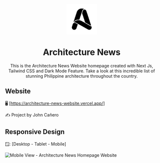 <!-- markdownlint-configure-file {
  "MD013": {
    "code_blocks": false,
    "tables": false
  },
  "MD033": false,
  "MD041": false
} -->

<div align="center">
  <a href="https://architecture-news-website.vercel.app/" target="_blank">
    <img alt="architecture-news" height="100" src="./public/images/Alogo3.png"/>
  </a>
</div>

<div align="center">

# Architecture News

This is the Architecture News Website homepage created with Next Js, Tailwind
CSS and Dark Mode Feature. Take a look at this incredible list of stunning
Philippine architecture throughout the country.

</div>

## Website

🖥️ [https://architecture-news-website.vercel.app/]

✍️ Project by John Cañero

## Responsive Design

🪟: [Desktop - Tablet - Mobile]

<!-- ![Desktop View - Architecture News Homepage Website](./public/images/responsive/desktopView.png)
![Tablet View - Architecture News Homepage Website](./public/images/responsive/tabletView.png) -->
![Mobile View - Architecture News Homepage Website](./public/images/responsive/architectureNewsWebsiteMobilePost1.jpg)
<!-- ![Code View - Architecture News Homepage Website](./public/images/responsive/codeView2.png) -->
